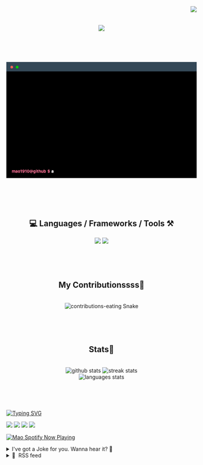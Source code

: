 <!-- VISITOR BADGE -->
<!-- https://github.com/hehuapei/visitor-badge -->

<img align="right" src="https://visitor-badge.laobi.icu/badge?page_id=mao1910.mao1910&left_color=%2379DAF9&right_color=%23FE6E96" />


<!-- TYPING SVG -->
<!-- https://github.com/DenverCoder1/readme-typing-svg -->

<h1 align="center">
    <img src="https://readme-typing-svg.herokuapp.com/?font=Righteous&size=35&center=true&vCenter=true&width=500&height=70&color=FE6E96&font=poppins&duration=5000&lines=Hi+There!+👋;+I'm+Mao!;" />
</h1>

<br/>

<!-- CODE/TERMINAL ABOUT ME -->
<h1 align="center">
<img src="./assets/terminal-5.gif" alt="Terminal" />
</h1>

<br/><br/><br/>


<!-- TECHNOLOGIES LOGOS -->
<!-- https://github.com/tandpfun/skill-icons -->

<h2 align="center">💻 Languages / Frameworks / Tools ⚒️</h2>
<div align="center">
    <img src="https://skillicons.dev/icons?i=javascript,typescript,angular,react,html,css,scss,bootstrap,cs,java,spring" />
    <img src="https://skillicons.dev/icons?i=flutter,firebase,supabase,mysql,git,github,gitlab,vscode,idea,maven,figma" />
</div>

<br/><br/><br/>


<!-- CONTRIBUTIONS SNAKE GAME -->
<!-- https://github.com/Platane/snk -->

<div align="center">
  <h2> My Contributionssss🐍 </h2>
  <br>
  <img alt="contributions-eating Snake" src="https://raw.githubusercontent.com/mao1910/mao1910/output/github-contribution-grid-snake.svg" />

  <!-- Four lines below suggested by Planate for Dark mode-->
  <picture>
  <source media="(prefers-color-scheme: dark)" srcset="github-snake-dark.svg" />
  <source media="(prefers-color-scheme: light)" srcset="github-snake.svg" />
  </picture>
  
  <br/><br/><br/>
</div>


<!-- GITHUB STATS -->
<!-- https://github.com/DenverCoder1/github-readme-streak-stats -->
<!-- https://github.com/anuraghazra/github-readme-stats -->
<!-- https://github-readme-stats-mao1910.vercel.app/ My own Vercel deployment-->

<h2 align="center"> Stats📝 </h2>
  <br>
<div align=center>
  <img width=429 src="https://github-readme-stats-mao1910.vercel.app/api?username=mao1910&count_private=true&show_icons=true&theme=dracula&rank_icon=github&hide=contribs&border_radius=10&border_color=79DAF9" alt="github stats"/>
  <img width=396 src="https://streak-stats.demolab.com/?user=mao1910&count_private=true&theme=dracula&currStreakNum=79DAF9&currStreakLabel=FE6E96&border_radius=10&border=79DAF9" alt="streak stats"/>
  <br/>
  <img src="https://github-readme-stats-mao1910.vercel.app/api/top-langs/?username=mao1910&layout=compact&theme=dracula&border_radius=10&size_weight=0.5&count_weight=0.5&border_color=79DAF9" alt="languages stats" />
</div>

<br/><br/><br/>


<!-- FOOTER -->
<!-- https://github.com/DenverCoder1/readme-typing-svg -->
<!-- https://readme-typing-svg.demolab.com/demo/ -->

<a href="https://git.io/typing-svg"><img src="https://readme-typing-svg.demolab.com?font=Poppins&pause=1000&color=FE6E96&width=535&lines=Thanks+for+dropping+by!;Feel+free+to+check+any+of+the+Socials+below+%F0%9F%91%87;Or+the+Joke+Of+The+Day+if+you're+down+for+a+giggle+%F0%9F%98%9D;Hope+to+see+you+again+%F0%9F%91%8A;Uh%3F+You're+still+here%3F;Well...+I'm+running+out+of+things+to+say...;Tell+you+what%2C+due+to+your+effort+and+perseverance%2C;I+shall+present+you+with+a+short+poem%3A;%22To+code%2C+or+not+to+code%2C+that+is+the+question%3A;Whether+'tis+nobler+in+the+IDE+to+debug;The+errors+and+issues+of+outrageous+software%2C;Or+to+take+up+the+keyboard+against+a+sea+of+bugs;And+by+coding%2C+end+them.%22;by+William+Shakespeare%2C+probably.+;Pretty+sure+that's+Hamlet's.;Alrighty%2C+this+has+been+fun.;But+I'll+restart+the+loop+now...+see+ya+soon!" alt="Typing SVG" /></a>


<!--  SOCIAL NETWORKS -->
<!-- https://github.com/alexandresanlim/Badges4-README.md-Profile -->

  <div> 
    <a href="https://www.deviantart.com/madeinkobaia/art/my-profile-is-under-construction-265626465" target="_blank"><img src="https://img.shields.io/badge/-LinkedIn-%230077B5?style=for-the-badge&logo=linkedin&logoColor=white" target="_blank"></a> <!-- ADD LINKEDIN PROFILE -->
    <a href = "https://www.nicepng.com/ourpic/u2q8o0t4t4r5o0r5_website-under-construction-png-graphic-transparent-website-under/"><img src="https://img.shields.io/badge/Portfolio-4285F4?style=for-the-badge&logo=Google-chrome&logoColor=white" target="_blank"></a> <!-- ADD PORTFOLIO WEBSITE -->
    <a href="https://discord.gg" target="_blank"><img src="https://img.shields.io/badge/Discord-7289DA?style=for-the-badge&logo=discord&logoColor=white" target="_blank"></a> <!-- ADD DISCORD -->
    <a href = "mailto:mao1910dev@gmail.com"><img src="https://img.shields.io/badge/Gmail-D14836?style=for-the-badge&logo=gmail&logoColor=white" target="_blank"></a>
  </div>


<!-- SPOTIFY PLAYING-->
<!-- https://github.com/novatorem/novatorem -->
<!-- https://spotify-now-playing-novatorem-git-main-mao1910.vercel.app/ My own Vercel deployment-->

[<img width=438px src="https://spotify-now-playing-git-main-mao1910.vercel.app//api/spotify/?border_color=FE6E96" alt="Mao Spotify Now Playing" />](https://open.spotify.com/user/31542et242zglhf42ydrtqgvuvde)


<!-- JOKE OF THE DAY -->
<!-- https://github.com/ABSphreak/readme-jokes -->
<!-- https://readme-jokes-git-master-mao1910.vercel.app/ My own Vercel deployment-->

<details>
<summary>I've got a Joke for you. Wanna hear it? 🙈</summary>

<br/>

 <tr>
 <td style="padding-top:4px"><img src = "https://readme-jokes-git-master-mao1910.vercel.app/api?&theme=dracula"></td>
 </tr>

</details>


<!-- RSS FEED -->
<!-- https://github.com/gautamkrishnar/blog-post-workflow -->

<details>
<summary>📕 &nbsp;RSS feed</summary>

<br/>

<!-- BLOG-POST-LIST:START -->
 #### - [Brilliant Ways for a Crypto Business to Ace Fundraising](https://dev.to/jessietomaz/brilliant-ways-for-a-crypto-business-to-ace-fundraising-22ad) 
 <details><summary>Article</summary> <p>Ahoy, fellow crypto enthusiasts! In the vast, unpredictable realm of crypto fundraising, fortune favors the bold. As we dive into this captivating topic today, we'll explore the ingenious and unconventional ways your crypto business can boost its coffers while creating ripples in the industry. So, fasten your seatbelts as we embark on an adventure through the world of crypto fundraising!</p>

<h2>
  
  
  1. Token Sales: The Captain of the Crypto Ship
</h2>

<p>When it comes to gathering funds in the crypto world, token sales are the pinnacle of success. Launching an <strong><a href="https://www.coinsclone.com/ico-software-development/?utm_source=dev&amp;utm_medium=cfund&amp;utm_campaign=LA">Initial Coin Offering</a></strong> (ICO) or a Security Token Offering (STO) can prove to be the perfect seaworthy vessel for raising funds. These sales allow eager investors to purchase tokens and provide crucial capital to your crypto venture. So, hoist the anchor and set sail!</p>

<h2>
  
  
  2. DeFi the Odds: Decentralize Fundraising
</h2>

<p>Ah, decentralized finance (DeFi), the fearless maverick of the crypto world. Harness the power of DeFi platforms like Uniswap, PancakeSwap, or SushiSwap to create decentralized fundraising pools. Imagine the joy of your project supporters being able to contribute directly using their favorite cryptocurrencies. With DeFi, you can empower individuals and build a loyal community along the way.</p>

<h2>
  
  
  3. Airdrops: A Cryptocurrency Rainfall
</h2>

<p>Ahoy, there! Picture yourself standing under a plethora of falling cryptocurrencies. That's precisely what airdrops feel like! Airdrops are a savvy way to raise awareness about your project while simultaneously distributing tokens to a wider audience. By generously rewarding individuals who engage with your project, you'll garner attention and loyalty as you dance amidst an abundant crypto rain.</p>

<h2>
  
  
  4. Crypto Crowdfunding: Collaboration for Treasure
</h2>

<p>Venture beyond the traditional crowdfunding platforms and tap into the crypto crowdfunding ecosystem. By strategically enlisting the support of various blockchain-based <strong><a href="https://www.coinsclone.com/sto-script/?utm_source=dev&amp;utm_medium=cfund&amp;utm_campaign=LA">Crowdfunding Platforms</a></strong>, you can appeal to a global audience with an appetite for innovative projects. This approach can foster an ecosystem where supporters can contribute funds and receive tokens in return. Together, we can conquer the fundraising seas!</p>

<h2>
  
  
  5. NFTs: Transforming Art into Crypto Gold
</h2>

<p>Avast, ye art enthusiasts! With Non-Fungible Tokens (NFTs), you can bridge the gap between art and crypto fundraising. Create unique and extraordinary digital artworks that captivate the hearts and crypto wallets of collectors. By auctioning these NFTs, you'll not only nourish your project financially but also become a beacon of innovation in the crypto art world.</p>

<h2>
  
  
  Conclusion
</h2>

<p>As we dock our crypto fundraising ship here today, we hope to have ignited your imagination with these ingenious methods to set sail on the vast ocean of possibilities. Remember, in the world of Crypto Fundraising, only the brave and innovative will conquer the seas. If you're excited about raising capital and venturing into the cryptocurrency industry but don't know where to start, one question may be dominating your thoughts: “Where can I start my cryptocurrency business? "No need to worry; I'm here for you.</p>

<p>You can partner with the leading <strong><a href="https://www.coinsclone.com/contact-us/?utm_source=dev&amp;utm_medium=cfund&amp;utm_campaign=LA">Blockchain Development Company</a></strong> in the cryptocurrency industry. They have extensive experience in blockchain technology and have a team of experienced experts in the field. With their advice, you can position yourself ahead of your competitors in the cryptocurrency industry. They will provide you with information about trending cryptocurrency trading opportunities, tailored to your specific needs and investment capabilities. Start the conversation with a reputable development company, embrace the winds of change, and take your crypto business to the next level with these ingenious strategies. </p>

 </details> 
 <hr /> 

 #### - [Oracle-Linux 8'de Chronyd ile NTP İstemcisi Yapılandırma](https://dev.to/aciklab/oracle-linux-8de-chronyd-ile-ntp-istemcisi-yapilandirma-1p6f) 
 <details><summary>Article</summary> <ul>
<li>Chronyd Servisinin Yüklenmesi ve Etkinleştirilmesi:</li>
</ul>

<p>Öncelikle, chronyd servisinin yüklü olup olmadığını kontrol edin. Eğer yüklü değilse, yükleyin:<br>
</p>

<div class="highlight js-code-highlight">
<pre class="highlight plaintext"><code>sudo dnf install chrony
</code></pre>

</div>



<p>Servisi etkinleştirin ve başlatın:<br>
</p>

<div class="highlight js-code-highlight">
<pre class="highlight plaintext"><code>sudo systemctl enable --now chronyd
</code></pre>

</div>



<ul>
<li>Chrony Konfigürasyon Dosyasının Düzenlenmesi:</li>
</ul>

<p>Özel bir NTP sunucusu kullanmak için, chrony konfigürasyon dosyasını düzenleyin:<br>
</p>

<div class="highlight js-code-highlight">
<pre class="highlight plaintext"><code>sudo nano /etc/chrony/chrony.conf
</code></pre>

</div>



<p>Dosyada, aşağıdaki gibi bir veya birden fazla server veya pool satırı ekleyin (örneğin "ntp.ulakbim.gov.tr"):<br>
</p>

<div class="highlight js-code-highlight">
<pre class="highlight plaintext"><code>server ntp.ulakbim.gov.tr iburst
</code></pre>

</div>



<p>İsterseniz IP adresi de kullanabilirsiniz. iburst opsiyonu, zaman senkronizasyonunu hızlandırmak için kullanılır.</p>

<ul>
<li>Chronyd Servisini Yeniden Başlatma:</li>
</ul>

<p>Konfigürasyon dosyasını düzenledikten sonra, servisi yeniden başlatın:<br>
</p>

<div class="highlight js-code-highlight">
<pre class="highlight plaintext"><code>sudo systemctl restart chronyd
</code></pre>

</div>



<ul>
<li>Senkronizasyon Durumunu Kontrol Etme:</li>
</ul>

<p>chronyc komutunu kullanarak senkronizasyon durumunu kontrol edebilirsiniz:<br>
</p>

<div class="highlight js-code-highlight">
<pre class="highlight plaintext"><code>chronyc tracking
</code></pre>

</div>



<p>Bu komut, senkronizasyon durumu hakkında detaylı bilgi verecektir.</p>

<ul>
<li>Güvenlik Duvarı Ayarları:</li>
</ul>

<p>Eğer güvenlik duvarı etkinse, NTP trafiğine izin vermeniz gerekebilir:<br>
</p>

<div class="highlight js-code-highlight">
<pre class="highlight plaintext"><code>sudo firewall-cmd --add-service=ntp --permanent
sudo firewall-cmd --reload
</code></pre>

</div>



<ul>
<li>Senronizasyon Durumunu Doğrulama:</li>
</ul>

<p>timedatctl komutunu kullanarak NTP servisinin aktif olup olmadığı kontrol edebilirsiniz:<br>
</p>

<div class="highlight js-code-highlight">
<pre class="highlight plaintext"><code>timedatectl
</code></pre>

</div>



<p><a href="https://res.cloudinary.com/practicaldev/image/fetch/s--QDkIHpue--/c_limit%2Cf_auto%2Cfl_progressive%2Cq_auto%2Cw_800/https://dev-to-uploads.s3.amazonaws.com/uploads/articles/uvolwg7s0ck66vsec5ow.png" class="article-body-image-wrapper"><img src="https://res.cloudinary.com/practicaldev/image/fetch/s--QDkIHpue--/c_limit%2Cf_auto%2Cfl_progressive%2Cq_auto%2Cw_800/https://dev-to-uploads.s3.amazonaws.com/uploads/articles/uvolwg7s0ck66vsec5ow.png" alt="Image description" width="372" height="37"></a></p>

 </details> 
 <hr /> 

 #### - [Astro Framework - Resources & Free Starters](https://dev.to/sm0ke/astro-framework-resources-free-starters-3jae) 
 <details><summary>Article</summary> <p>Hello Coders! </p>

<p>This article aims to provide a few useful resources for <a href="https://astro.build/">Astro</a>, a web framework that can be used to code static websites, eCommerce Platforms, Documentation portals, and much more using some innovative concepts like <a href="https://docs.astro.build/en/concepts/islands/">islands</a> on top of any UI Framework like React, Vue, Svelte. </p>

<blockquote>
<p>Thanks for reading!</p>
</blockquote>




<h2>
  
  
  Why Astro?
</h2>

<p>Astro, initially started as an SSG (Static Site Generator) rapidly evolved into a modern and innovative web framework that tries to find a balance between loading and execution speed for a website and the amount of the JS loaded and used on the client side.</p>

<p>Unlike some other frameworks, Astro is HTML-first, which means it outputs zero JavaScript by default and supports both static site generation (SSG) and server-side rendering(SSR).</p>




<blockquote>
<p>Here are the <strong>Key Points of Astro</strong>:</p>
</blockquote>

<h3>
  
  
  ✅ Astro Islands
</h3>

<p>This is probably the most important innovation of Astro that allows the creation of interactive UI components within an otherwise static HTML page. Each island, as the name suggests, runs isolated and interactive while the rest of the page remains static.</p>

<blockquote>
<p>Image Credits: <a href="https://semaphoreci.com/blog/astro-framework">Semaphore - AstroJS Intro</a></p>
</blockquote>

<p><a href="https://res.cloudinary.com/practicaldev/image/fetch/s--eRjr2FIT--/c_limit%2Cf_auto%2Cfl_progressive%2Cq_auto%2Cw_800/https://dev-to-uploads.s3.amazonaws.com/uploads/articles/phuhwius6rurjpmu6v1k.png" class="article-body-image-wrapper"><img src="https://res.cloudinary.com/practicaldev/image/fetch/s--eRjr2FIT--/c_limit%2Cf_auto%2Cfl_progressive%2Cq_auto%2Cw_800/https://dev-to-uploads.s3.amazonaws.com/uploads/articles/phuhwius6rurjpmu6v1k.png" alt="Astro - Islands Pattern" width="800" height="338"></a></p>




<h3>
  
  
  ✅ Performance
</h3>

<p>Astro is statically by default, server-side rendered, and with ZERO-javascript when possible, making it a competitive tool for content-first, SEO-friendly products like landing pages, blogs, or eCommerce sites.</p>

<h3>
  
  
  ✅ Flexibility
</h3>

<p>Astro allows the use of components from different frameworks like Svelte, SolidJS, React, and Vue, within the same project. This aspect is a big differentiator compared to NextJs, Nuxt that force the developer to use React, and Vue across the entire project.</p>

<h3>
  
  
  ✅ Simple Templating
</h3>

<p>Its templating engine works with Markdown, MDX and is closer to an intuitive format easy to digest by any developer (even by beginners).</p>

<h3>
  
  
  ✅ Data &amp; API Integration
</h3>

<p>Astro.js supports fetching data from APIs and also using static data sources from a local directory.</p>

<h3>
  
  
  ✅ Ecosystem
</h3>

<p>Astro.js has an active developer community, with more related content and use -cases published on different platforms like Dev.to, Medium, and Hashnode.  </p>

<p>If the above arguments are not enough to take a look at this new framework, here are some links that explain more technical how AstroJS is built:</p>

<ul>
<li>👉 <a href="https://medium.com/@jerrychangdev/introduction-79da4972f412">Introduction to Astro</a> by Jerry Chang with some nice metrics</li>
<li>👉 <a href="https://bejamas.io/blog/practical-guide-to-astro-js-framework/">Astro JS Framework: A Practical Guide</a>
</li>
<li>👉 <a href="https://itnext.io/ok-astro-is-the-best-web-framework-in-2023-heres-why-734ca15c706">Astro is the best web framework in 2023, here’s why</a>
</li>
</ul>




<h2>
  
  
  Astro Starters (all free)
</h2>

<p>Once the basics are assimilated, we can move forward and play around with a few starters (all free).</p>

<h3>
  
  
  ✅ <a href="https://www.creative-tim.com/product/astro-launch-ui?AFFILIATE=128200">AstroLaunch UI</a>
</h3>

<p>With AstroLaunch UI, you gain access to a free collection of fully coded elements, example pages, and blocks. Whether you're a startup, working on a landing page, or managing a blog, our Astro template has got you covered - Developed by Creative-Tim.</p>

<ul>
<li>👉 <a href="https://www.creative-tim.com/product/astro-launch-ui?AFFILIATE=128200">AstroLaunch UI</a> - product page</li>
<li>👉 <a href="https://www.creative-tim.com/astro/launch-ui/?AFFILIATE=128200">AstroLaunch UI</a> - LIVE Demo </li>
</ul>

<p><a href="https://res.cloudinary.com/practicaldev/image/fetch/s--IMWsWFll--/c_limit%2Cf_auto%2Cfl_progressive%2Cq_auto%2Cw_800/https://dev-to-uploads.s3.amazonaws.com/uploads/articles/4azd94ijjfrqysbkhn28.png" class="article-body-image-wrapper"><img src="https://res.cloudinary.com/practicaldev/image/fetch/s--IMWsWFll--/c_limit%2Cf_auto%2Cfl_progressive%2Cq_auto%2Cw_800/https://dev-to-uploads.s3.amazonaws.com/uploads/articles/4azd94ijjfrqysbkhn28.png" alt="AstroLaunch UI - by Creative-Tim" width="800" height="600"></a></p>




<h3>
  
  
  ✅ <a href="https://themesberg.github.io/flowbite-astro-admin-dashboard/?ref=ui-themes.com">Flowbite Astro Dashboard</a>
</h3>

<p>A free and open-source admin dashboard template built by the core Flowbite team that gives you access to UI components like charts, widgets, tables, and CRUD layouts based on the Flowbite design system.</p>

<ul>
<li>👉 <a href="https://themesberg.github.io/flowbite-astro-admin-dashboard/?ref=ui-themes.com">Flowbite Astro Dashboard</a> - LIVE Demo</li>
<li>👉 <a href="https://github.com/themesberg/flowbite-astro-admin-dashboard?ref=ui-themes.com">Flowbite Astro Dashboard</a> - Source code </li>
</ul>

<p><a href="https://res.cloudinary.com/practicaldev/image/fetch/s--SCbq_2g7--/c_limit%2Cf_auto%2Cfl_progressive%2Cq_auto%2Cw_800/https://dev-to-uploads.s3.amazonaws.com/uploads/articles/tfnpo5ir1158q7obck2q.png" class="article-body-image-wrapper"><img src="https://res.cloudinary.com/practicaldev/image/fetch/s--SCbq_2g7--/c_limit%2Cf_auto%2Cfl_progressive%2Cq_auto%2Cw_800/https://dev-to-uploads.s3.amazonaws.com/uploads/articles/tfnpo5ir1158q7obck2q.png" alt="Flowbite Dashboard - Open-source Astro Starter" width="800" height="544"></a></p>




<h3>
  
  
  ✅ <a href="https://www.creative-tim.com/product/astro-ecommerce?AFFILIATE=128200">Astro eCommerce</a>
</h3>

<p>Astro Ecommerce is a stunning starter template for E-commerce projects based on Astro's next-gen island architecture. Whether you're launching a new online store or looking to upgrade your existing one, Astro Ecommerce theme provides everything you need to create a stunning, user-friendly shopping experience for your customers.</p>

<blockquote>
<p>👉 <a href="https://www.creative-tim.com/product/astro-ecommerce?AFFILIATE=128200">Astro eCommerce</a> - product page </p>
</blockquote>

<p><a href="https://res.cloudinary.com/practicaldev/image/fetch/s--1OQ2RSca--/c_limit%2Cf_auto%2Cfl_progressive%2Cq_auto%2Cw_800/https://dev-to-uploads.s3.amazonaws.com/uploads/articles/bl3mr2mgu7b5jzhftmp9.png" class="article-body-image-wrapper"><img src="https://res.cloudinary.com/practicaldev/image/fetch/s--1OQ2RSca--/c_limit%2Cf_auto%2Cfl_progressive%2Cq_auto%2Cw_800/https://dev-to-uploads.s3.amazonaws.com/uploads/articles/bl3mr2mgu7b5jzhftmp9.png" alt="Astro eCommerce - by Creative Tim" width="800" height="600"></a></p>




<h3>
  
  
  ✅ <a href="https://astro.build/themes/details/astroplate/">Astroplate</a>
</h3>

<p>Astroplate is a comprehensive starter template built using modern web technologies such as Astro, TailwindCSS, and TypeScript. It provides developers with a solid foundation for building fast and content-focused websites quickly and efficiently with the Astro framework. Use Astroplate for your next Astro project and save valuable time.</p>

<p><a href="https://res.cloudinary.com/practicaldev/image/fetch/s--OE6mQuY3--/c_limit%2Cf_auto%2Cfl_progressive%2Cq_auto%2Cw_800/https://dev-to-uploads.s3.amazonaws.com/uploads/articles/82lvihymgkj8ned9v1dk.png" class="article-body-image-wrapper"><img src="https://res.cloudinary.com/practicaldev/image/fetch/s--OE6mQuY3--/c_limit%2Cf_auto%2Cfl_progressive%2Cq_auto%2Cw_800/https://dev-to-uploads.s3.amazonaws.com/uploads/articles/82lvihymgkj8ned9v1dk.png" alt="Astroplate - Open-source Astro Starter" width="800" height="600"></a></p>




<h3>
  
  
  ✅ <a href="https://astro.build/themes/details/astrowind/">AstroWind</a>
</h3>

<p>AstroWind is a free, customizable, and production-ready template for Astro 3.0 + Tailwind CSS. Suitable for Startups, Small Businesses, SaaS websites, Professional Portfolios, Marketing websites, Landing Pages, and blogs.</p>

<p><a href="https://res.cloudinary.com/practicaldev/image/fetch/s--3GmnlJoa--/c_limit%2Cf_auto%2Cfl_progressive%2Cq_auto%2Cw_800/https://dev-to-uploads.s3.amazonaws.com/uploads/articles/sl5p5fvux8g4slnir6gg.png" class="article-body-image-wrapper"><img src="https://res.cloudinary.com/practicaldev/image/fetch/s--3GmnlJoa--/c_limit%2Cf_auto%2Cfl_progressive%2Cq_auto%2Cw_800/https://dev-to-uploads.s3.amazonaws.com/uploads/articles/sl5p5fvux8g4slnir6gg.png" alt="AstroWind - Open-source Astro Starter" width="800" height="520"></a></p>




<h3>
  
  
  ✅ <a href="https://astro.build/themes/details/sendit/">Sendit</a>
</h3>

<p>Sendit is a polished and versatile marketing website template for Astro, optimized for visual editing on CloudCannon.</p>

<p><a href="https://res.cloudinary.com/practicaldev/image/fetch/s--h5YMtaE1--/c_limit%2Cf_auto%2Cfl_progressive%2Cq_auto%2Cw_800/https://dev-to-uploads.s3.amazonaws.com/uploads/articles/ertl842il9kvj6qvxpyw.png" class="article-body-image-wrapper"><img src="https://res.cloudinary.com/practicaldev/image/fetch/s--h5YMtaE1--/c_limit%2Cf_auto%2Cfl_progressive%2Cq_auto%2Cw_800/https://dev-to-uploads.s3.amazonaws.com/uploads/articles/ertl842il9kvj6qvxpyw.png" alt="Sendit - Open-source Astro Starter" width="800" height="387"></a></p>




<h3>
  
  
  ✅ <a href="https://astro.build/themes/details/agencex/">AgenceX</a>
</h3>

<p>A simple agency landing page made with AstroJS and TailwindCSS.</p>

<p><a href="https://res.cloudinary.com/practicaldev/image/fetch/s--39732wuN--/c_limit%2Cf_auto%2Cfl_progressive%2Cq_auto%2Cw_800/https://dev-to-uploads.s3.amazonaws.com/uploads/articles/qqocc3mhdwxzhksay4pn.png" class="article-body-image-wrapper"><img src="https://res.cloudinary.com/practicaldev/image/fetch/s--39732wuN--/c_limit%2Cf_auto%2Cfl_progressive%2Cq_auto%2Cw_800/https://dev-to-uploads.s3.amazonaws.com/uploads/articles/qqocc3mhdwxzhksay4pn.png" alt="AgenceX - Open-source Astro Starter" width="800" height="537"></a></p>




<h3>
  
  
  ✅ <a href="https://astro.build/themes/details/astrolus/">Astrolus</a>
</h3>

<p>Modern Sass home page template that supports light and a dark theme built with TailwindCSS using Tailus blocks.  </p>

<p><a href="https://res.cloudinary.com/practicaldev/image/fetch/s--54C1fAbh--/c_limit%2Cf_auto%2Cfl_progressive%2Cq_auto%2Cw_800/https://dev-to-uploads.s3.amazonaws.com/uploads/articles/u19q6bbd9u5zg1psagqs.png" class="article-body-image-wrapper"><img src="https://res.cloudinary.com/practicaldev/image/fetch/s--54C1fAbh--/c_limit%2Cf_auto%2Cfl_progressive%2Cq_auto%2Cw_800/https://dev-to-uploads.s3.amazonaws.com/uploads/articles/u19q6bbd9u5zg1psagqs.png" alt="Astrolus - Open-source Astro Starter" width="800" height="416"></a></p>




<blockquote>
<p>Thanks for reading! For more information, feel free to access:</p>
</blockquote>

<ul>
<li>👉 <a href="https://docs.astro.build/en/getting-started/">Astro</a>, official DOCS</li>
<li>👉 <a href="https://www.contentful.com/blog/what-is-astro/">What is Astro</a>, a comprehensive introduction provided by Contentful</li>
</ul>

<p><a href="https://res.cloudinary.com/practicaldev/image/fetch/s--HiC2g8f2--/c_limit%2Cf_auto%2Cfl_progressive%2Cq_auto%2Cw_800/https://dev-to-uploads.s3.amazonaws.com/uploads/articles/0esrgbwm10836waxgf1h.png" class="article-body-image-wrapper"><img src="https://res.cloudinary.com/practicaldev/image/fetch/s--HiC2g8f2--/c_limit%2Cf_auto%2Cfl_progressive%2Cq_auto%2Cw_800/https://dev-to-uploads.s3.amazonaws.com/uploads/articles/0esrgbwm10836waxgf1h.png" alt="Astro - The Official Cover" width="800" height="179"></a></p>

 </details> 
 <hr /> 

 #### - [How to get started with MongoDB as a Student](https://dev.to/1grace/how-to-get-started-with-mongodb-as-a-student-55j8) 
 <details><summary>Article</summary> <p>As student with a passion for the developer community, I have participated in varous hackathons, and gotten involved in my student community. </p>

<p>Throughout these experiences, I have had the opportunity to learn and develop projects using the MERN stack (MERN stands for MongoDB, Express, React, Node, after the four key technologies that make up the stack. MongoDB — document database. Express(.js) — Node.js web framework. React(.js) — a client-side JavaScript framework.) More information can be seen on their blog <a href="https://www.mongodb.com/mern-stack#:~:text=MERN%20stands%20for%20MongoDB%2C%20Express,a%20client%2Dside%20JavaScript%20framework">here.</a></p>

<p><a href="https://res.cloudinary.com/practicaldev/image/fetch/s--_fP0Hjsr--/c_limit%2Cf_auto%2Cfl_progressive%2Cq_auto%2Cw_800/https://dev-to-uploads.s3.amazonaws.com/uploads/articles/nzz4ooe0i3scj8s4xa63.png" class="article-body-image-wrapper"><img src="https://res.cloudinary.com/practicaldev/image/fetch/s--_fP0Hjsr--/c_limit%2Cf_auto%2Cfl_progressive%2Cq_auto%2Cw_800/https://dev-to-uploads.s3.amazonaws.com/uploads/articles/nzz4ooe0i3scj8s4xa63.png" alt="Image description" width="800" height="401"></a></p>

<p>As a software engineering intern, I have had the opportunity to also see how often MongoDB is used within projects, and how its capabilities have contributed to more efficient and reliable projects. </p>

<p>Finally, In my previous semester, I had the opportunity to take a course on unstructured data, (for any students at western, CS4417 is the course!) where I was able to learn more about unstructured data, noSQL, and work on an assignment involving MongoDB, Aggregation, and MapReduce. Im happy to make seperate blog posts about these projects as well for any students interested in exploring applications and ways to use MongoDB in their own projects. </p>

<p>Overall, MongoDB is a great tool to be able to leverage in your projects! Now you might be wondering, how do I get started? </p>

<p>MLH (Major League Hacking) is a large hackathon organizer and a community that I have been involved in since the summer of 2020. </p>

<p>As mentioned in their <a href="https://news.mlh.io/major-league-hacking-mongodb-partner-to-inspire-the-next-generation-of-builders-03-27-2023">website post</a>, </p>

<blockquote>
<p>MongoDB Atlas – Best Database Platform for Your Next Hackathon<br>
MongoDB Atlas is a multi-cloud database with an integrated set of related services that allow development teams to address the growing requirements for today’s wide variety of modern applications, all in a unified and consistent user experience.</p>
</blockquote>

<p>MongoDB Atlas is more than a general-purpose database, it’s a full developer data platform – easily deploy and manage databases on-demand when and where you need them. </p>

<p>Below are some ways you could use MongoDB Atlas in your next hackathon project.</p>

<p>1) Simplify the way you integrate database functionality into your hackathon project by starting a free cluster or using your introductory $50 Atlas credits for students. </p>

<p>2) Take your hackathon project to the next level, and deploy a database to the cloud in minutes. Signing up is easy and hassle-free with no credit card required! </p>

<p>Key Benefits for Students<br>
MongoDB is one of the most prevalent database providers in the world, and we’ve got a range of opportunities to help you get started building on their platform. </p>

<p>1) Receive $50 of free MongoDB Atlas credits through the GitHub Student Developer Pack, along with a MongoDB certification ($150 in value). The Forever Free Tier is available if you are no longer a student. </p>

<p>2) Enter the “Best Use of MongoDB Atlas” challenge at an upcoming MLH event for a chance to win a M5GO iOT Starter Kit. To participate in the challenge, check out our website and register for an upcoming event! </p>

<p>Interested in taking advantage of your MongoDB Atlas perks? Check out their website here. </p>

<p>MongoDB also has developed "MongoDB University" a series of courses and ressources to support the learning and application of those learnings! I have taken some of the modules and can confirm the videos and tutorials go in depth and with the interactive nature of their tutorials, you will be engaged with the content. </p>

<p>Finally, MongoDB has <a href="https://www.mongodb.com/community/forums/c/user-groups/11">User Groups </a><br>
which bring people together to learn from and connect over their shared interest in MongoDB technologies. These are communities of developers with various skill levels and an interest in learning new technologies and applications including MongoDB and beyond, and are a great opportunity to get involved! Whether you are a beginner or a skilled individiaul, this is a safe space for users and novices to come together, learn from each other, and share what theyre doing with mongodb and other tech. </p>

<p>I recently became involved as a co-organizer for the <a href="https://www.meetup.com/toronto-mongodb-usergroup/">Toronto User Group</a> and confirm the community is welcoming for people with diverse experiences and has enabled me to meet and learn from people around the company and community. </p>

<p><a href="https://res.cloudinary.com/practicaldev/image/fetch/s--s5L7O_YG--/c_limit%2Cf_auto%2Cfl_progressive%2Cq_auto%2Cw_800/https://dev-to-uploads.s3.amazonaws.com/uploads/articles/fxh7b8ye337xc6exh4at.png" class="article-body-image-wrapper"><img src="https://res.cloudinary.com/practicaldev/image/fetch/s--s5L7O_YG--/c_limit%2Cf_auto%2Cfl_progressive%2Cq_auto%2Cw_800/https://dev-to-uploads.s3.amazonaws.com/uploads/articles/fxh7b8ye337xc6exh4at.png" alt="Image description" width="800" height="450"></a></p>

<p>These are just starting points - there are many options for ways to get involved with MongoDB beyond this!  </p>

<p>You could build an application or library you've built using MongoDB, contribute to open source related to MongoDB, <br>
talk at a local MongoDB event, create a video or tutorial sharing what you've learned or created about MongoDB, <br>
get involved and provide support through Stack Overflow, the MongoDB Community Forum or elsewhere, and more! </p>

<p>If you had any questions feel free to leave them in the comments! </p>

 </details> 
 <hr /> 

 #### - [Fiz um push sem checar as alterações do repositório, e agora?](https://dev.to/nikolai1312/fiz-um-push-sem-checar-as-alteracoes-do-repositorio-e-agora-f7k) 
 <details><summary>Article</summary> <h4>
  
  
  *<em>Este artigo foi escrito em conjunto com <a class="mentioned-user" href="https://dev.to/donadonf">@donadonf</a> *</em>
</h4>

<p>Dentro de uma equipe de desenvolvimento nos deparamos com algumas demandas que são desenvolvidas por pares, alguns casos utilizam até a mesma branch para desenvolver a tarefa e fazem com que os desenvolvedores trabalhem 2 habilidades muito importantes: A comunicação e o versionamento de código. Neste artigo iremos tratar de uma situação que pode ser comum, podemos chamá-la de “Fiz um push e não sabia que a branch havia mudado, e agora?”. </p>

<p>Ao tentar fazer um push, provavelmente recebeu de volta uma mensagem indicando um conflito de branches, sendo a branch local em que está trabalhando e a branch remota, para onde irá o commit feito.<br>
</p>

<div class="highlight js-code-highlight">
<pre class="highlight plaintext"><code>[rejected] master -&gt; master (fetch first)
error: failed to push
</code></pre>

</div>



<p>Bom, teremos um longo caminho pela frente, mas fique tranquilo porque há uma solução! </p>

<p>Primeiramente, devemos verificar os commits que já estão na branch remota e qual o nosso status em relação a ela, para isso podemos executar o comando:<br>
</p>

<div class="highlight js-code-highlight">
<pre class="highlight plaintext"><code>git status
</code></pre>

</div>



<p>Receberá uma informação sobre o status das branch em que está trabalhando, dessa forma:<br>
</p>

<div class="highlight js-code-highlight">
<pre class="highlight plaintext"><code>On branch nome-da-branch
Your branch and 'origin/nome-da-branch' have diverged,
and have 1 and 1 different commits each, respectively.
</code></pre>

</div>



<p>Isso indica que sua branch local está com um commit a ser enviado, mas está com um commit atrasado em relação a branch remota, nesse cenário é necessário puxar os dados da branch remota antes de realizar o push para que não tenha um conflito de versões de código. </p>

<p>Começaremos a solução do conflito entre as branches checando os logs dos commits feitos com o comando:<br>
</p>

<div class="highlight js-code-highlight">
<pre class="highlight plaintext"><code>git log
</code></pre>

</div>



<p>Vamos pegar o ID do último commit feito, porque aqui estaremos visualizando um histórico dos commits feitos. Com esse ID iremos executar um hard reset na branch atual e retirar o commit do HEAD com outro comando, então a sequência de comandos será a seguinte:<br>
</p>

<div class="highlight js-code-highlight">
<pre class="highlight plaintext"><code>git reset --hard ID-do-commit

git reset HEAD~1
</code></pre>

</div>



<p>Novamente, vamos checar o status das versões que estamos trabalhando com comando <code>git status</code>, veremos que alguns arquivos estão marcados como <code>Changes not staged for commit</code>, isso significa que o commit foi resetado corretamente e as alterações feitas não foram perdidas. Devemos então armazenar essas mudanças dentro do stash para que possamos fazer o commit mais tarde com o comando:<br>
</p>

<div class="highlight js-code-highlight">
<pre class="highlight plaintext"><code>git stash
</code></pre>

</div>



<p>Caso a operação ocorra bem, a mensagem será a seguinte:<br>
</p>

<div class="highlight js-code-highlight">
<pre class="highlight plaintext"><code>Saved working directory and index state WIP on nome-da-branch: ID-do-commit-atual-da-branch 
</code></pre>

</div>



<p>Devemos então executar o comando que irá mostrar a quantidade de arquivos que estão salvos no último stash feito.<br>
</p>

<div class="highlight js-code-highlight">
<pre class="highlight plaintext"><code>git stash show
</code></pre>

</div>



<p>Como os arquivos estarão salvos no stash e branch terá voltado ao mesmo estágio da branch remota, podemos dar sequência ao procedimento padrão de um commit. Iremos checar o status da branch remota com o <code>git status</code> e depois executar um <code>git pull</code> para receber as alterações feitas na branch remota.</p>

<p>Por fim, podemos retirar os arquivos do stash porque iremos utilizá-los agora:<br>
</p>

<div class="highlight js-code-highlight">
<pre class="highlight plaintext"><code>git stash pop
</code></pre>

</div>



<p>Isso irá trazer de volta as alterações feitas no commit que não conseguimos realizar o push. Caso esteja apavorado com a situação, poderá repetir o fluxo de visualizar o status da branch remota com <code>git status</code> e ver se há mais atualizações, poupando uma possível dor de cabeça. Caso não tenha nenhuma alteração, podemos seguir com o commit normalmente:<br>
</p>

<div class="highlight js-code-highlight">
<pre class="highlight plaintext"><code>git commit -m "feat: texto-do-commit"

git push
</code></pre>

</div>



<p>Dessa forma, podemos solucionar os conflitos de versões de uma forma simples e objetiva utilizando apenas o terminal do git. <br>
É chegado o grande momento, podemos dormir tranquilos com as versões atualizadas e organizadas em nossas respectivas branches.</p>

 </details> 
 <hr /> 
<!-- BLOG-POST-LIST:END -->
</table>
</details>


<!-- TODO
Change the 3stats boxes around, possibly two on top and one on bottom
Fix RSSfeed
Fix Spotify Playlists
Fix Socials [Portfolio, Discord, Linkedin]
In the future, add Public Repositories of Selected Projects
-->
